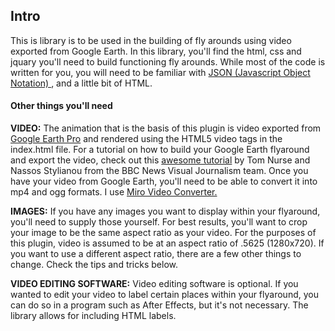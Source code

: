 ## Intro

This is library is to be used in the building of fly arounds using video exported from Google Earth. In this library, you'll find the html, css and jquary you'll need to build functioning fly arounds. While most of the code is written for you, you will need to be familiar with <a href="http://www.w3schools.com/json/" target="_blank">JSON (Javascript Object Notation) </a>, and a little bit of HTML.

#### Other things you'll need

**VIDEO:** The animation that is the basis of this plugin is video exported from <a href="http://www.google.com/earth/download/gep/agree.html" target="_blank">Google Earth Pro</a> and rendered using the HTML5 video tags in the index.html file. For a tutorial on how to build your Google Earth flyaround and export the video, check out this <a href="https://github.com/tnurse/gep-flythroughs" target="_blank">awesome tutorial</a> by Tom Nurse and Nassos Stylianou from the BBC News Visual Journalism team. Once you have your video from Google Earth, you'll need to be able to convert it into mp4 and ogg formats. I use <a href="http://www.mirovideoconverter.com/" target="_blank">Miro Video Converter.</a> 

**IMAGES:** If you have any images you want to display within your flyaround, you'll need to supply those yourself. For best results, you'll want to crop your image to be the same aspect ratio as your video. For the purposes of this plugin, video is assumed to be at an aspect ratio of .5625 (1280x720). If you want to use a different aspect ratio, there are a few other things to change. Check the tips and tricks below.

**VIDEO EDITING SOFTWARE:** Video editing software is optional. If you wanted to edit your video to label certain places within your flyaround, you can do so in a program such as After Effects, but it's not necessary. The library allows for including HTML labels.

